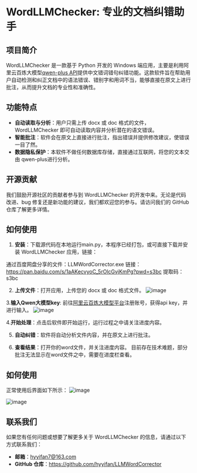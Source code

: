 # WordLLMChecker: 专业的文档纠错助手

## 项目简介

WordLLMChecker 是一款基于 Python 开发的 Windows 端应用，主要是利用阿里云百炼大模型[qwen-plus API](https://bailian.console.aliyun.com/?spm=5176.29311086.J_RY_4Q8--sru4dMV7o3lqS.1.24873123CqDVFV#/model-market/detail/qwen-plus-latest)提供中文错词错句纠错功能。这款软件旨在帮助用户自动检测和纠正文档中的语法错误、错别字和用词不当，能够直接在原文上进行批注，从而提升文档的专业性和准确性。

## 功能特点

- **自动读取与分析**：用户只需上传 docx 或 doc 格式的文件，WordLLMChecker 即可自动读取内容并分析潜在的语文错误。
- **智能批注**：软件会在原文上直接进行批注，指出错误并提供修改建议，使错误一目了然。
- **数据隐私保护**：本软件不做任何数据库存储，直接通过互联网，将您的文本交由 qwen-plus进行分析。

## 开源贡献

我们鼓励开源社区的贡献者参与到 WordLLMChecker 的开发中来。无论是代码改进、bug 修复还是新功能的建议，我们都欢迎您的参与。请访问我们的 GitHub 仓库了解更多详情。

## 如何使用

1. **安装**：下载源代码在本地运行main.py，本程序已经打包，或可直接下载并安装 WordLLMChecker 应用，链接：

通过百度网盘分享的文件：LLMWordCorrector.exe
链接：https://pan.baidu.com/s/1aAKecvyoC_5rOlcGvjKmPg?pwd=s3bc 
提取码：s3bc

2. **上传文件**：打开应用，上传您的 docx 或 doc 格式文件。
![image](https://github.com/user-attachments/assets/19ee362d-6472-4d83-898e-94cc2460c073)

3.**输入Qwen大模型key**: 前往[阿里云百炼大模型平台](https://bailian.console.aliyun.com/?spm=5176.29311086.J_RY_4Q8--sru4dMV7o3lqS.1.24873123nvuVmw#/home)注册账号，获得api key，并进行输入。
   ![image](https://github.com/user-attachments/assets/9f8f4d74-ec4c-4029-9602-a88df6b9ea7d)

4.**开始处理**：点击后软件即开始运行，运行过程之中请关注进度内容。

5. **自动纠错**：软件将自动分析文件内容，并在原文上进行批注。
   
6. **查看结果**：打开你的word文件，并关注进度内容。 目前存在技术难题，部分批注无法显示在word文件之中，需要在进度栏查看。


## 如何使用

正常使用后界面如下所示：
![image](https://github.com/user-attachments/assets/fc98e771-0e1a-4d92-9fcc-09f0e0dd8a74)

![image](https://github.com/user-attachments/assets/c9b878be-4e9d-406f-a9f2-50bea1d43121)


## 联系我们

如果您有任何问题或想要了解更多关于 WordLLMChecker 的信息，请通过以下方式联系我们：

- **邮箱**：hyyifan7@163.com
- **GitHub 仓库**：https://github.com/hyyifan/LLMWordCorrector
